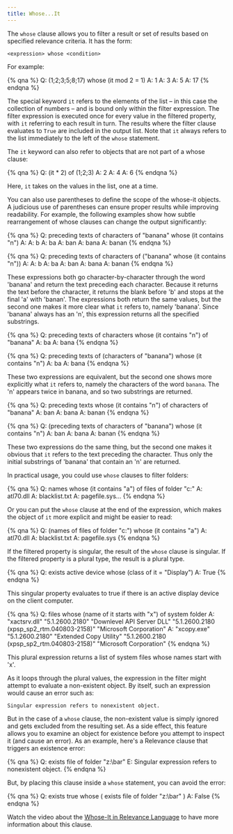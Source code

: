 ```yaml
---
title: Whose...It
---
```


The `whose` clause allows you to filter a result or set of results based on
specified relevance criteria. It has the form:

````
<expression> whose <condition>
````

For example:

{% qna %}
Q: (1;2;3;5;8;17) whose (it mod 2 = 1)
A: 1
A: 3
A: 5
A: 17
{% endqna %}

The special keyword `it` refers to the elements of the list – in this case the
collection of numbers – and is bound only within the filter expression. The
filter expression is executed once for every value in the filtered property,
with `it` referring to each result in turn. The results where the filter clause
evaluates to `True` are included in the output list. Note that `it` always
refers to the list immediately to the left of the `whose` statement.

The `it` keyword can also refer to objects that are not part of a whose clause:

{% qna %}
Q: (it * 2) of (1;2;3)
A: 2
A: 4
A: 6
{% endqna %}

Here, `it` takes on the values in the list, one at a time.

You can also use parentheses to define the scope of the whose-it objects. A
judicious use of parentheses can ensure proper results while improving
readability. For example, the following examples show how subtle rearrangement
of whose clauses can change the output significantly:

{% qna %}
Q: preceding texts of characters of "banana" whose (it contains "n")
A:
A: b
A: ba
A: ban
A: bana
A: banan
{% endqna %}

{% qna %}
Q: preceding texts of characters of ("banana" whose (it contains "n"))
A:
A: b
A: ba
A: ban
A: bana
A: banan
{% endqna %}

These expressions both go character-by-character through the word 'banana' and
return the text preceding each character. Because it returns the text before the
character, it returns the blank before 'b' and stops at the final 'a' with
'banan'. The expressions both return the same values, but the second one makes
it more clear what `it` refers to, namely 'banana'. Since 'banana' always
has an 'n', this expression returns all the specified substrings.

{% qna %}
Q: preceding texts of characters whose (it contains "n") of "banana"
A: ba
A: bana
{% endqna %}

{% qna %}
Q: preceding texts of (characters of "banana") whose (it contains "n")
A: ba
A: bana
{% endqna %}

These two expressions are equivalent, but the second one shows more explicitly
what `it` refers to, namely the characters of the word `banana`. The 'n' appears
twice in banana, and so two substrings are returned.

{% qna %}
Q: preceding texts whose (it contains "n") of characters of "banana"
A: ban
A: bana
A: banan
{% endqna %}

{% qna %}
Q: (preceding texts of characters of "banana") whose (it contains "n")
A: ban
A: bana
A: banan
{% endqna %}

These two expressions do the same thing, but the second one makes it obvious
that `it` refers to the text preceding the character. Thus only the initial
substrings of 'banana' that contain an 'n' are returned.

In practical usage, you could use `whose` clauses to filter folders:

{% qna %}
Q: names whose (it contains "a") of files of folder "c:"
A: atl70.dll
A: blacklist.txt
A: pagefile.sys...
{% endqna %}

Or you can put the `whose` clause at the end of the expression, which makes the
object of `it` more explicit and might be easier to read:

{% qna %}
Q: (names of files of folder "c:") whose (it contains "a")
A: atl70.dll
A: blacklist.txt
A: pagefile.sys
{% endqna %}

If the filtered property is singular, the result of the `whose` clause is
singular. If the filtered property is a plural type, the result is a plural
type.

{% qna %}
Q: exists active device whose (class of it = "Display")
A: True
{% endqna %}

This singular property evaluates to true if there is an active display device on
the client computer.

{% qna %}
Q: files whose (name of it starts with "x") of system folder
A: "xactsrv.dll" "5.1.2600.2180" "Downlevel API Server DLL" "5.1.2600.2180 (xpsp_sp2_rtm.040803-2158)" "Microsoft Corporation"
A: "xcopy.exe" "5.1.2600.2180" "Extended Copy Utility" "5.1.2600.2180 (xpsp_sp2_rtm.040803-2158)" "Microsoft Corporation"
{% endqna %}

This plural expression returns a list of system files whose names start with
'x'.

As it loops through the plural values, the expression in the filter might attempt
to evaluate a non-existent object. By itself, such an expression would cause an
error such as:

````
Singular expression refers to nonexistent object.
````

But in the case of a `whose` clause, the non-existent value is simply ignored
and gets excluded from the resulting set. As a side effect, this feature allows
you to examine an object for existence before you attempt to inspect it (and
cause an error). As an example, here's a Relevance clause that triggers an
existence error:

{% qna %}
Q: exists file of folder "z:\bar"
E: Singular expression refers to nonexistent object.
{% endqna %}

But, by placing this clause inside a `whose` statement, you can avoid the error:

{% qna %}
Q: exists true whose ( exists file of folder "z:\bar" )
A: False
{% endqna %}

Watch the video about the [Whose-It in Relevance Language](https://www.youtube.com/watch?v=LwQADuUzhDY) to have more information about this clause.